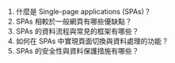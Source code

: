 

1. 什麼是 Single-page applications (SPAs)？
2. SPAs 相較於一般網頁有哪些優缺點？
3. SPAs 的資料流程與常見的框架有哪些？
4. 如何在 SPAs 中實現頁面切換與資料處理的功能？
5. SPAs 的安全性與資料保護措施有哪些？